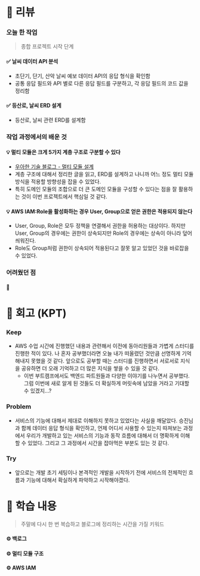 # 📌 리뷰 
### 오늘 한 작업
> 종합 프로젝트 시작 단계

#### ✅ 날씨 데이터 API 분석
- 초단기, 단기, 산악 날씨 예보 데이터 API의 응답 형식을 확인함
- 공통 응답 필드와 API 별로 다른 응답 필드를 구분하고, 각 응답 필드의 코드 값을 정리함

#### ✅ 등산로, 날씨 ERD 설계
- 등산로, 날씨 관련 ERD를 설계함

### 작업 과정에서의 배운 것
#### 💡 멀티 모듈은 크게 5가지 계층 구조로 구분할 수 있다
- [우아한 기술 블로그 - 멀티 모듈 설계](https://techblog.woowahan.com/2637/)
- 계층 구조에 대해서 정리한 글을 읽고, ERD를 설계하고 나니까 어느 정도 멀티 모듈 방식을 적용할 방향성을 잡을 수 있었다.
- 특히 도메인 모듈의 조합으로 더 큰 도메인 모듈을 구성할 수 있다는 점을 잘 활용하는 것이 이번 프로젝트에서 핵심일 것 같다.

#### 💡 AWS IAM:Role을 활성화하는 경우 User, Group으로 얻은 권한은 적용되지 않는다
- User, Group, Role은 모두 정책을 연결해서 권한을 허용하는 대상이다. 하지만 User, Group의 경우에는 권한이 상속되지만 Role의 경우에는 상속이 아니라 덮어씌워진다.
- Role도 Group처럼 권한이 상속되어 적용된다고 잘못 알고 있었던 것을 바로잡을 수 있었다.

### 어려웠던 점
#### 🥊 

# 📌 회고 (KPT)
### Keep
- AWS 수업 시간에 진행했던 내용과 관련해서 이전에 동아리원들과 가볍게 스터디를 진행한 적이 있다. 나 혼자 공부했더라면 오늘 내가 떠올렸던 것만큼 선명하게 기억해내지 못했을 것 같다. 앞으로도 공부할 때는 스터디를 진행하면서 서로서로 지식을 공유하면 더 오래 기억하고 더 많은 지식을 쌓을 수 있을 것 같다.
    - 이번 부트캠프에서도 백엔드 파트원들과 다양한 이야기를 나누면서 공부했다. 그럼 이번에 새로 알게 된 것들도 더 확실하게 머릿속에 남았을 거라고 기대할 수 있겠지...?

### Problem
- 서비스의 기능에 대해서 제대로 이해하지 못하고 있었다는 사실을 깨달았다. 승진님과 함께 데이터 응답 형식을 확인하고, 언제 어디서 사용할 수 있는지 따져보는 과정에서 우리가 개발하고 있는 서비스의 기능과 동작 흐름에 대해서 더 명확하게 이해할 수 있었다. 그리고 그 과정에서 시간을 잡아먹은 부분도 있는 것 같다.

### Try
- 앞으로는 개발 초기 세팅이나 본격적인 개발을 시작하기 전에 서비스의 전체적인 흐름과 기능에 대해서 확실하게 파악하고 시작해야겠다.

# 📌 학습 내용
> 주말에 다시 한 번 복습하고 블로그에 정리하는 시간을 가질 키워드
#### ⚙️ 백로그
#### ⚙️ 멀티 모듈 구조
#### ⚙️ AWS IAM

